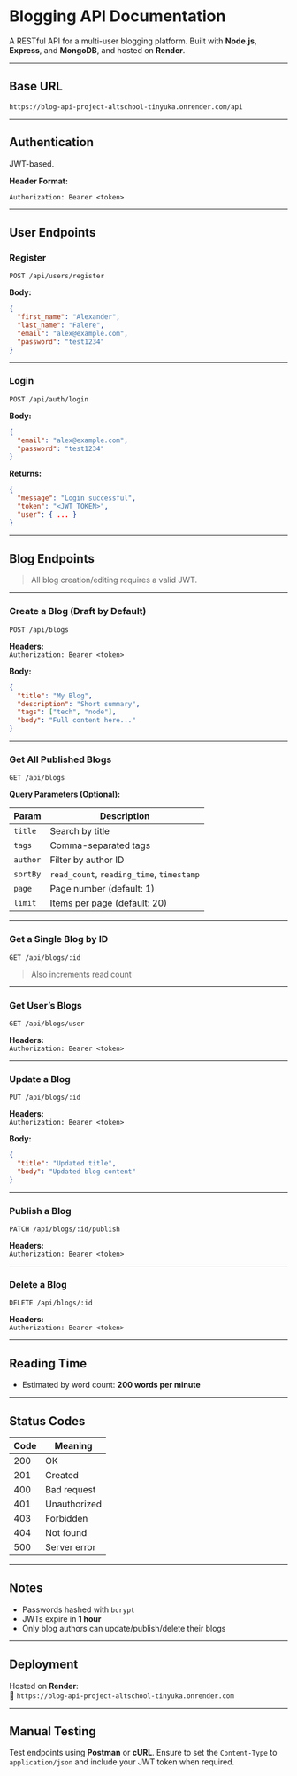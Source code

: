 # Blogging API Documentation

A RESTful API for a multi-user blogging platform. Built with **Node.js**, **Express**, and **MongoDB**, and hosted on **Render**.

---

##  Base URL

```
https://blog-api-project-altschool-tinyuka.onrender.com/api
```

---

##  Authentication

JWT-based.

**Header Format:**
```
Authorization: Bearer <token>
```

---

## User Endpoints

###  Register

`POST /api/users/register`

**Body:**
```json
{
  "first_name": "Alexander",
  "last_name": "Falere",
  "email": "alex@example.com",
  "password": "test1234"
}
```

---

###  Login

`POST /api/auth/login`

**Body:**
```json
{
  "email": "alex@example.com",
  "password": "test1234"
}
```

**Returns:**
```json
{
  "message": "Login successful",
  "token": "<JWT_TOKEN>",
  "user": { ... }
}
```

---

##  Blog Endpoints

> All blog creation/editing requires a valid JWT.

---

###  Create a Blog (Draft by Default)

`POST /api/blogs`

**Headers:**  
`Authorization: Bearer <token>`

**Body:**
```json
{
  "title": "My Blog",
  "description": "Short summary",
  "tags": ["tech", "node"],
  "body": "Full content here..."
}
```

---

###  Get All Published Blogs

`GET /api/blogs`

**Query Parameters (Optional):**

| Param    | Description                          |
|----------|--------------------------------------|
| `title`  | Search by title                      |
| `tags`   | Comma-separated tags                 |
| `author` | Filter by author ID                  |
| `sortBy` | `read_count`, `reading_time`, `timestamp` |
| `page`   | Page number (default: 1)             |
| `limit`  | Items per page (default: 20)         |

---

###  Get a Single Blog by ID

`GET /api/blogs/:id`

> Also increments read count

---

###  Get User’s Blogs

`GET /api/blogs/user`

**Headers:**  
`Authorization: Bearer <token>`

---

###  Update a Blog

`PUT /api/blogs/:id`

**Headers:**  
`Authorization: Bearer <token>`

**Body:**
```json
{
  "title": "Updated title",
  "body": "Updated blog content"
}
```

---

### Publish a Blog

`PATCH /api/blogs/:id/publish`

**Headers:**  
`Authorization: Bearer <token>`

---

###  Delete a Blog

`DELETE /api/blogs/:id`

**Headers:**  
`Authorization: Bearer <token>`

---

##  Reading Time

- Estimated by word count: **200 words per minute**

---

##  Status Codes

| Code | Meaning           |
|------|-------------------|
| 200  | OK                |
| 201  | Created           |
| 400  | Bad request       |
| 401  | Unauthorized      |
| 403  | Forbidden         |
| 404  | Not found         |
| 500  | Server error      |

---

##  Notes

- Passwords hashed with `bcrypt`
- JWTs expire in **1 hour**
- Only blog authors can update/publish/delete their blogs

---

## Deployment

Hosted on **Render**:  
🔗 `https://blog-api-project-altschool-tinyuka.onrender.com`

---

## Manual Testing

Test endpoints using **Postman** or **cURL**. Ensure to set the `Content-Type` to `application/json` and include your JWT token when required.
